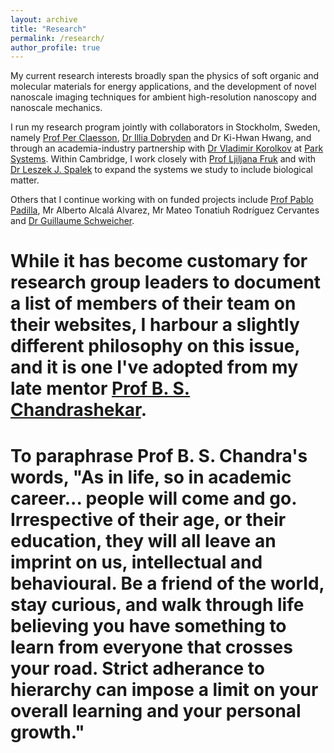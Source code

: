 ```yaml
---
layout: archive
title: "Research"
permalink: /research/
author_profile: true
---
```


My current research interests broadly span the physics of soft organic and molecular materials for energy applications, and the development of novel nanoscale imaging techniques for ambient high-resolution nanoscopy and nanoscale mechanics.

I run my research program jointly with collaborators in Stockholm, Sweden, namely [Prof Per Claesson](https://www.kth.se/profile/percl), [Dr Illia Dobryden](https://www.ri.se/en/person/illia-dobryden) and Dr Ki-Hwan Hwang, and through an academia-industry partnership with [Dr Vladimir Korolkov](https://uk.linkedin.com/in/vladimir-korolkov-26125452) at [Park Systems](https://www.parksystems.com/). Within Cambridge, I work closely with [Prof Ljiljana Fruk](https://www.fruk-lab.com/) and with [Dr Leszek J. Spalek](https://uk.linkedin.com/in/leszekspalek) to expand the systems we study to include biological matter.

Others that I continue working with on funded projects include [Prof Pablo Padilla](https://mym.iimas.unam.mx/pablo/index.html), Mr Alberto Alcalá Alvarez, Mr Mateo Tonatiuh Rodríguez Cervantes and [Dr Guillaume Schweicher](https://chimpoly.ulb.be/guillaume-schweicher/).

# While it has become customary for research group leaders to document a list of members of their team on their websites, I harbour a slightly different philosophy on this issue, and it is one I've adopted from my late mentor [Prof B. S. Chandrashekar](https://artsci.case.edu/artsci-update-archive/b-s-chandrasekhar-former-dean-of-the-college-passes-away-at-93/). #

# To paraphrase Prof B. S. Chandra's words, "As in life, so in academic career... people will come and go. Irrespective of their age, or their education, they will all leave an imprint on us, intellectual and behavioural. Be a friend of the world, stay curious, and walk through life believing you have something to learn from everyone that crosses your road. Strict adherance to hierarchy can impose a limit on your overall learning and your personal growth." #

